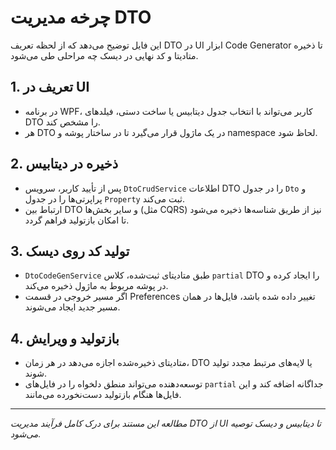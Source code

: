 # چرخه مدیریت DTO

این فایل توضیح می‌دهد که از لحظه تعریف DTO در UI ابزار Code Generator تا ذخیره متادیتا و کد نهایی در دیسک چه مراحلی طی می‌شود.

## 1. تعریف در UI
- در برنامه WPF، کاربر می‌تواند با انتخاب جدول دیتابیس یا ساخت دستی، فیلدهای DTO را مشخص کند.
- هر DTO در یک ماژول قرار می‌گیرد تا در ساختار پوشه و namespace لحاظ شود.

## 2. ذخیره در دیتابیس
- پس از تأیید کاربر، سرویس `DtoCrudService` اطلاعات DTO را در جدول `Dto` و پراپرتی‌ها را در جدول `Property` ثبت می‌کند.
- ارتباط بین DTO و سایر بخش‌ها (مثل CQRS) نیز از طریق شناسه‌ها ذخیره می‌شود تا امکان بازتولید فراهم گردد.

## 3. تولید کد روی دیسک
- `DtoCodeGenService` طبق متادیتای ثبت‌شده، کلاس `partial` DTO را ایجاد کرده و در پوشه مربوط به ماژول ذخیره می‌کند.
- اگر مسیر خروجی در قسمت Preferences تغییر داده شده باشد، فایل‌ها در همان مسیر جدید ایجاد می‌شوند.

## 4. بازتولید و ویرایش
- متادیتای ذخیره‌شده اجازه می‌دهد در هر زمان، DTO یا لایه‌های مرتبط مجدد تولید شوند.
- توسعه‌دهنده می‌تواند منطق دلخواه را در فایل‌های `partial` جداگانه اضافه کند و این فایل‌ها هنگام بازتولید دست‌نخورده می‌مانند.

---

*مطالعه این مستند برای درک کامل فرآیند مدیریت DTO از UI تا دیتابیس و دیسک توصیه می‌شود.*
